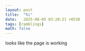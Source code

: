 ```yaml
---
layout: post
title:  "hi"
date:   2025-08-05 03:20:21 +0530
tags: [ramblings]
math: false
---
```


looks like the page is working